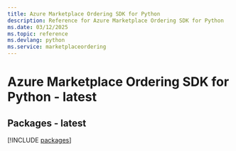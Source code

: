 ```yaml
---
title: Azure Marketplace Ordering SDK for Python
description: Reference for Azure Marketplace Ordering SDK for Python
ms.date: 03/12/2025
ms.topic: reference
ms.devlang: python
ms.service: marketplaceordering
---
```

# Azure Marketplace Ordering SDK for Python - latest
## Packages - latest
[!INCLUDE [packages](marketplace-ordering-index.md)]